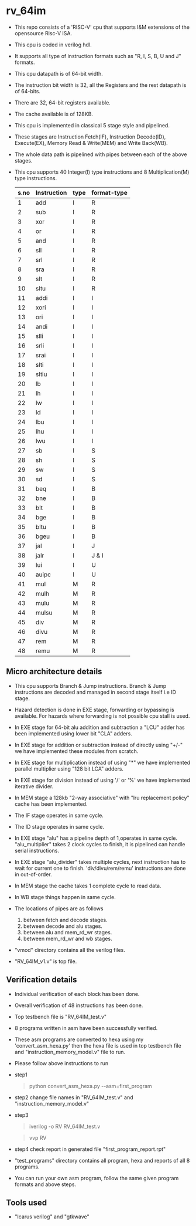 # rv_64im

* This repo consists of a 'RISC-V' cpu that supports I&M extensions of the opensource Risc-V ISA.
* This cpu is coded in verilog hdl.
* It supports all type of instruction formats such as "R, I, S, B, U and J" formats.
* This cpu datapath is of 64-bit width.
* The instruction bit width is 32, all the Registers and the rest datapath is of 64-bits.
* There are 32, 64-bit registers available.
* The cache available is of 128KB. 
* This cpu is implemented in classical 5 stage style and pipelined.
* These stages are Instruction Fetch(IF), Instruction Decode(ID), Execute(EX), Memory Read & Write(MEM) and Write Back(WB).
* The whole data path is pipelined with pipes between each of the above stages.
* This cpu supports 40 Integer(I) type instructions and 8 Multiplication(M) type instructions.

    |   s.no   |   Instruction     |   type    | format-type   |
    |----------|-------------------|-----------|---------------|
    |   1      |       add         |     I     |       R       |
    |   2      |       sub         |     I     |       R       |
    |   3      |       xor         |     I     |       R       |
    |   4      |       or          |     I     |       R       |
    |   5      |       and         |     I     |       R       |
    |   6      |       sll         |     I     |       R       |
    |   7      |       srl         |     I     |       R       |
    |   8      |       sra         |     I     |       R       |
    |   9      |       slt         |     I     |       R       |
    |  10      |       sltu        |     I     |       R       |
    |  11      |       addi        |     I     |       I       |
    |  12      |       xori        |     I     |       I       |
    |  13      |       ori         |     I     |       I       |
    |  14      |       andi        |     I     |       I       |
    |  15      |       slli        |     I     |       I       |
    |  16      |       srli        |     I     |       I       |
    |  17      |       srai        |     I     |       I       |
    |  18      |       slti        |     I     |       I       |
    |  19      |       sltiu       |     I     |       I       |
    |  20      |       lb          |     I     |       I       |
    |  21      |       lh          |     I     |       I       |
    |  22      |       lw          |     I     |       I       |
    |  23      |       ld          |     I     |       I       |
    |  24      |       lbu         |     I     |       I       |
    |  25      |       lhu         |     I     |       I       |
    |  26      |       lwu         |     I     |       I       |
    |  27      |       sb          |     I     |       S       |
    |  28      |       sh          |     I     |       S       |
    |  29      |       sw          |     I     |       S       |
    |  30      |       sd          |     I     |       S       |
    |  31      |       beq         |     I     |       B       |
    |  32      |       bne         |     I     |       B       |
    |  33      |       blt         |     I     |       B       |
    |  34      |       bge         |     I     |       B       |
    |  35      |       bltu        |     I     |       B       |
    |  36      |       bgeu        |     I     |       B       |
    |  37      |       jal         |     I     |       J       |
    |  38      |       jalr        |     I     |       J & I   |
    |  39      |       lui         |     I     |       U       |
    |  40      |       auipc       |     I     |       U       |
    |  41      |       mul         |     M     |       R       |
    |  42      |       mulh        |     M     |       R       |
    |  43      |       mulu        |     M     |       R       |
    |  44      |       mulsu       |     M     |       R       |
    |  45      |       div         |     M     |       R       |
    |  46      |       divu        |     M     |       R       |
    |  47      |       rem         |     M     |       R       |
    |  48      |       remu        |     M     |       R       |

## Micro architecture details

* This cpu supports Branch & Jump instructions. Branch & Jump instructions are decoded and managed in second stage itself i.e ID stage.
* Hazard detection is done in EXE stage, forwarding or bypassing is available. For hazards where forwarding is not possible cpu stall is used.  
* In EXE stage for 64-bit alu addition and subtraction a "LCU" adder has been implemented using lower bit "CLA" adders. 
* In EXE stage for addition or subtraction instead of directly using "+/-" we have implemented these modules from scratch.
* In EXE stage for multiplication instead of using "*" we have implemented parallel multiplier using "128 bit LCA" adders.
* In EXE stage for division instead of using '/' or '%' we have implemented iterative divider.
* In MEM stage a 128kb "2-way associative" with "lru replacement policy" cache has been implemented.  
* The IF stage operates in same cycle.
* The ID stage operates in same cycle.
* In EXE stage "alu" has a pipeline depth of 1,operates in same cycle. "alu_multiplier" takes 2 clock cycles to finish, it is pipelined can handle serial instructions.
* In EXE stage "alu_divider" takes multiple cycles, next instruction has to wait for current one to finish. 'div/divu/rem/remu' instructions are done in out-of-order.
* In MEM stage the cache takes 1 complete cycle to read data.
* In WB stage things happen in same cycle.
* The locations of pipes are as follows 
    1. between fetch and decode stages.
    2. between decode and alu stages.
    3. between alu and mem_rd_wr stages.
    4. between mem_rd_wr and wb stages.

* "vmod" directory contains all the verilog files.
* "RV_64IM_v1.v" is top file.



## Verification details

* Individual verification of each block has been done.
* Overall verification of 48 instructions has been done.
* Top testbench file is "RV_64IM_test.v"
* 8 programs written in asm have been successfully verified.
* These asm programs are converted to hexa using my 'convert_asm_hexa.py' then the hexa file is used in top testbench file and "instruction_memory_model.v" file to run.
* Please follow above instructions to run 

* step1

    >python convert_asm_hexa.py --asm=first_program

* step2 change file names in "RV_64IM_test.v" and "instruction_memory_model.v"

* step3

    >iverilog -o RV RV_64IM_test.v

    >vvp RV

* step4 check report in generated file "first_program_report.rpt"

* "test_programs" directory contains all program, hexa and reports of all 8 programs.

* You can run your own asm program, follow the same given program formats and above steps.

## Tools used

* "Icarus verilog" and "gtkwave"

 
